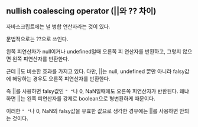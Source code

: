 ## nullish coalescing operator (||와 ?? 차이)

자바스크립트에는 널 병합 연산자라는 것이 있다.

문법적으로는 ??으로 쓰인다.

왼쪽 피연산자가 null이거나 undefined일때 오른쪽 피 연산자를 반환하고, 그렇지 않으면 왼쪽 피연산자를 반환한다.

근데 ||도 비슷한 효과를 가지고 있다.
다만, ||는 null, undefined 뿐만 아니라 falsy값에 해당하는 경우도 오른쪽 피연산자를 반환한다.

즉 ||를 사용하면 falsy값인 `" "`나 0, NaN일때에도 오른쪽 피연산자가 반환된다.
왜냐하면 ||는 왼쪽 피연산자를 강제로 boolean으로 형변환하게 때문이다.

이러한 `" "`나 0, NaN의 falsy값을 유효한 값으로 생각한 경우에는 ||를 사용하면 안되는 것이다.
